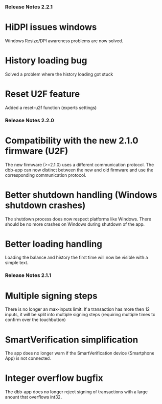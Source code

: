 ### Release Notes 2.2.1

HiDPI issues windows
===============================================
Windows Resize/DPI awareness problems are now solved.

History loading bug
===============================================
Solved a problem where the history loading got stuck

Reset U2F feature
===============================================
Added a reset-u2f function (experts settings)

### Release Notes 2.2.0

Compatibility with the new 2.1.0 firmware (U2F)
===============================================
The new firmware (>=2.1.0) uses a different communication protocol.
The dbb-app can now distinct between the new and old firmware and use the corresponding communication protocol.

Better shutdown handling (Windows shutdown crashes)
===============================================
The shutdown process does now respect platforms like Windows.
There should be no more crashes on Windows during shutdown of the app.

Better loading handling
===============================================
Loading the balance and history the first time will now be visible with a simple text.


### Release Notes 2.1.1

Multiple signing steps
======================
There is no longer an max-inputs limit. If a transaction has more then 12 inputs, it will be split into multiple signing steps (requiring multiple times to confirm over the touchbutton)

SmartVerification simplification
================================
The app does no longer warn if the SmartVerification device (Smartphone App) is not connected.

Integer overflow bugfix
=======================
The dbb-app does no longer reject signing of transactions with a large anount that overflows int32.

